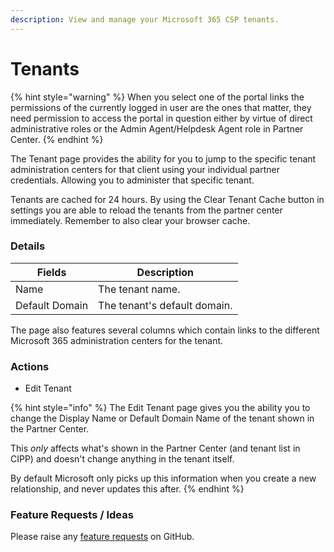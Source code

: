 ```yaml
---
description: View and manage your Microsoft 365 CSP tenants.
---
```


# Tenants

{% hint style="warning" %}
When you select one of the portal links the permissions of the currently logged in user are the ones that matter, they need permission to access the portal in question either by virtue of direct administrative roles or the Admin Agent/Helpdesk Agent role in Partner Center.
{% endhint %}

The Tenant page provides the ability for you to jump to the specific tenant administration centers for that client using your individual partner credentials. Allowing you to administer that specific tenant.

Tenants are cached for 24 hours. By using the Clear Tenant Cache button in settings you are able to reload the tenants from the partner center immediately. Remember to also clear your browser cache.

### Details

| Fields         | Description                  |
| -------------- | ---------------------------- |
| Name           | The tenant name.             |
| Default Domain | The tenant's default domain. |

The page also features several columns which contain links to the different Microsoft 365 administration centers for the tenant.

### Actions

* Edit Tenant

{% hint style="info" %}
The Edit Tenant page gives you the ability you to change the Display Name or Default Domain Name of the tenant shown in the Partner Center.

This _only_ affects what's shown in the Partner Center (and tenant list in CIPP) and doesn't change anything in the tenant itself.

By default Microsoft only picks up this information when you create a new relationship, and never updates this after.
{% endhint %}



### Feature Requests / Ideas

Please raise any [feature requests](https://github.com/KelvinTegelaar/CIPP/issues/new?assignees=\&labels=enhancement%2Cno-priority\&projects=\&template=feature.yml\&title=%5BFeature+Request%5D%3A+) on GitHub.
